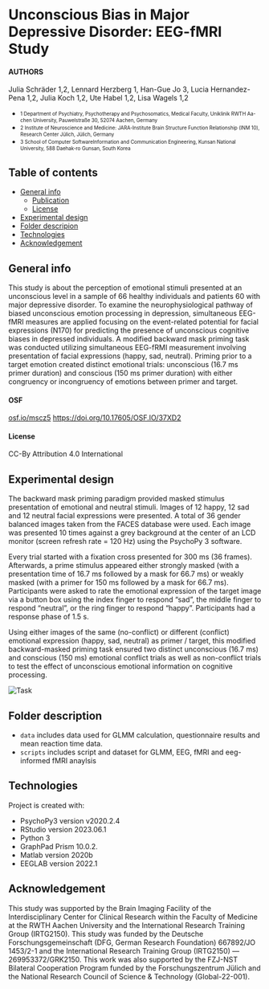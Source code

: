 # Unconscious Bias in Major Depressive Disorder: EEG-fMRI Study

#### AUTHORS
Julia Schräder 1,2, Lennard Herzberg 1, Han-Gue Jo 3, Lucia Hernandez-Pena 1,2, Julia Koch 1,2, Ute Habel 1,2, Lisa Wagels 1,2

* <sub><sup>1 Department of Psychiatry, Psychotherapy and Psychosomatics, Medical Faculty, Uniklinik RWTH Aa-chen University, Pauwelstraße 30, 52074 Aachen, Germany</sup></sub>
* <sub><sup>2 Institute of Neuroscience and Medicine: JARA-Institute Brain Structure Function Relationship (INM 10), Research Center Jülich, Jülich, Germany</sup></sub>
* <sub><sup>3 School of Computer SoftwareInformation and Communication Engineering, Kunsan National University, 588 Daehak-ro Gunsan, South Korea</sup></sub>

## Table of contents
* [General info](#general-info)
	* [Publication](#OSF) 
	* [License](#license)
* [Experimental design](#experimental-design)
* [Folder descripion](#folder-description)
* [Technologies](#technologies)
* [Acknowledgement](#acknowledgement)

## General info
This study is about the perception of emotional stimuli presented at an unconscious level in a sample of 66 healthy individuals and patients 60 with major depressive disorder. To examine the neurophysiological pathway of biased unconscious emotion processing in depression, simultaneous EEG-fMRI measures are applied focusing on the event-related potential for facial expressions (N170) for predicting the presence of unconscious cognitive biases in depressed individuals.
A modified backward mask priming task was conducted utilizing simultaneous EEG-fRMI measurement involving presentation of facial expressions (happy, sad, neutral). Priming prior to a target emotion created distinct emotional trials: unconscious (16.7 ms primer duration) and conscious (150 ms primer duration) with either congruency or incongruency of emotions between primer and target. 

#### OSF 

[osf.io/mscz5](https://osf.io/37xd2)
https://doi.org/10.17605/OSF.IO/37XD2

#### License

CC-By Attribution 4.0 International 

## Experimental design

The backward mask priming paradigm provided masked stimulus presentation of emotional and neutral stimuli. Images of 12 happy, 12 sad and 12 neutral facial expressions were presented. A total of 36 gender balanced images taken from the FACES database were used. Each image was presented 10 times against a grey background at the center of an LCD monitor (screen refresh rate = 120 Hz) using the PsychoPy 3 software.

Every trial started with a fixation cross presented for 300 ms (36 frames). Afterwards, a prime stimulus appeared either strongly masked (with a presentation time of 16.7 ms followed by a mask for 66.7 ms) or weakly masked (with a primer for 150 ms followed by a mask for 66.7 ms). Participants were asked to rate the emotional expression of the target image via a button box using the index finger to respond “sad”, the middle finger to respond “neutral”, or the ring finger to respond “happy”. Participants had a response phase of 1.5 s. 

Using either images of the same (no-conflict) or different (conflict) emotional expression (happy, sad, neutral) as primer / target, this modified backward-masked priming task ensured two distinct unconscious (16.7 ms) and conscious (150 ms) emotional conflict trials as well as non-conflict trials to test the effect of unconscious emotional information on cognitive processing.

![Task](https://github.com/JuliaSchraeder/UnconsciousBias/assets/54576554/270e406b-83e8-4430-ac6d-9df84326ba85)

## Folder description

* `data` includes data used for GLMM calculation, questionnaire results and mean reaction time data. 
* `scripts` includes script and dataset for GLMM, EEG, fMRI and eeg-informed fMRI anaylsis 

## Technologies
Project is created with:
* PsychoPy3 version v2020.2.4
* RStudio version 2023.06.1
* Python 3
* GraphPad Prism 10.0.2.
* Matlab version 2020b
* EEGLAB version 2022.1

## Acknowledgement
This study was supported by the Brain Imaging Facility of the Interdisciplinary Center for Clinical Research within the Faculty of Medicine at the RWTH Aachen University and the International Research Training Group (IRTG2150). This study was funded by the Deutsche Forschungsgemeinschaft (DFG, German Research Foundation) 667892/JO 1453/2-1 and the International Research Training Group (IRTG2150) —269953372/GRK2150. This work was also supported by the FZJ-NST Bilateral Cooperation Program funded by the Forschungszentrum Jülich and the National Research Council of Science & Technology (Global-22-001). 
